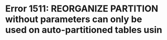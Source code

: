 # Error 1511: REORGANIZE PARTITION without parameters can only be used on auto-partitioned tables usin

